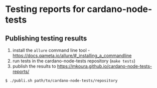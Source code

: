 Testing reports for cardano-node-tests
======================================

Publishing testing results
--------------------------

1. install the `allure` command line tool - https://docs.qameta.io/allure/#_installing_a_commandline
1. run tests in the cardano-node-tests repository (`make tests`)
1. publish the results to https://mkoura.github.io/cardano-node-tests-reports/
```
$ ./publi.sh path/to/cardano-node-tests/repository
```
